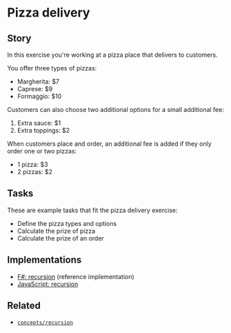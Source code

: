 # Pizza delivery

## Story

In this exercise you're working at a pizza place that delivers to customers.

You offer three types of pizzas:

- Margherita: \$7
- Caprese: \$9
- Formaggio: \$10

Customers can also choose two additional options for a small additional fee:

1. Extra sauce: \$1
1. Extra toppings: \$2

When customers place and order, an additional fee is added if they only order one or two pizzas:

- 1 pizza: \$3
- 2 pizzas: \$2

## Tasks

These are example tasks that fit the pizza delivery exercise:

- Define the pizza types and options
- Calculate the prize of pizza
- Calculate the prize of an order

## Implementations

- [F#: recursion][implementation-fsharp] (reference implementation)
- [JavaScript: recursion][implementation-javascript]

## Related

- [`concepts/recursion`][concepts-recursion]

[concepts-recursion]: ../concepts/recursion.md
[implementation-fsharp]: https://github.com/exercism/fsharp/blob/main/exercises/concept/pizza-pricing/.docs/instructions.md
[implementation-javascript]: https://github.com/exercism/javascript/blob/main/exercises/concept/recursion/.docs/instructions.md
